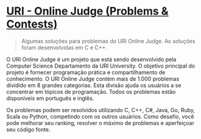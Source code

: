# [URI - Online Judge (Problems & Contests)]
> Algumas soluções para problemas do URI Online Judge. As soluções foram desenvolvidas
em C e C++.

O URI Online Judge é um projeto que está sendo desenvolvido pela Computer Science 
Departamento da URI University. O objetivo principal do projeto é fornecer programação
prática e compartilhamento de conhecimento. O URI Online Judge contém mais de 1.000 problemas
dividido em 8 grandes categorias. Esta divisão ajuda os usuários a se concentrar em
tópicos de programação. Todos os problemas estão disponíveis em português e inglês.

Os problemas podem ser resolvidos utilizando C, C++, C#, Java, Go, Ruby, Scala ou Python, competindo com os outros usuários. 
Como desafio, você pode melhorar seu ranking, resolver o máximo de problemas e aperfeiçoar seu código fonte.

[URI - Online Judge (Problems & Contests)]: https://www.urionlinejudge.com.br/
